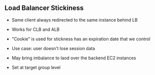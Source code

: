## Load Balancer Stickiness

* Same client always redirected to the same instance behind LB
* Works for CLB and ALB
* "Cookie" is used for stickness has an expiration date that we control
* Use case: user doesn't lose session data
* May bring imbalance to laod over the backend EC2 instances

* Set at target group level